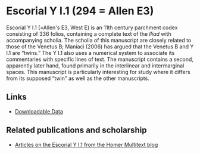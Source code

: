 # Escorial Y I.1 (294 = Allen E3) #

Escorial Y I.1 (=Allen's E3, West E) is an 11th century parchment codex consisting of 336 folios, containing a complete text of the *Iliad* with accompanying scholia. The scholia of this manuscript are closely related to those of the Venetus B; Maniaci (2006) has argued that the Venetus B and Y I.1 are “twins.” The Y I.1 also uses a numerical system to associate its commentaries with specific lines of text. The manuscript contains a second, apparently later hand, found primarily in the interlinear and intermarginal spaces. This manuscript is particularly interesting for study where it differs from its supposed “twin” as well as the other manuscripts.

## Links ##


- [Downloadable Data][2]

## Related publications and scholarship ##
- [Articles on the Escorial Y I.1 from the Homer Multitext blog](http://homermultitext.blogspot.com/search/label/Escorial%20Υ.1.1)

[1]: http://www.homermultitext.org/hmt-digital/mss

[2]: http://www.homermultitext.org/hmt-image-archive.html